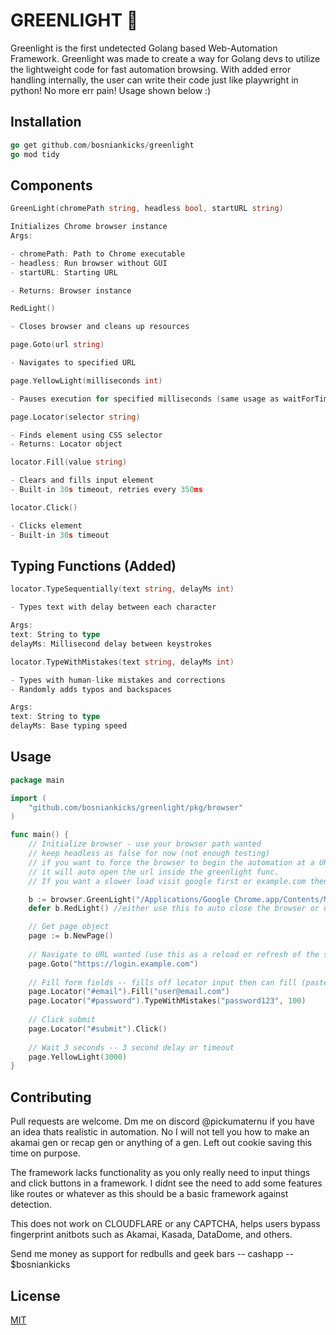 # GREENLIGHT 🚦

Greenlight is the first undetected Golang based Web-Automation Framework. Greenlight was made to create a way for Golang devs to utilize the lightweight code for fast automation browsing. With added error handling internally, the user can write their code just like playwright in python! No more err pain! Usage shown below :) 

## Installation

```go
go get github.com/bosniankicks/greenlight
go mod tidy
```

## Components

```go
GreenLight(chromePath string, headless bool, startURL string)

Initializes Chrome browser instance
Args:

- chromePath: Path to Chrome executable
- headless: Run browser without GUI
- startURL: Starting URL

- Returns: Browser instance
```

```go
RedLight()

- Closes browser and cleans up resources
```

```go
page.Goto(url string)

- Navigates to specified URL
```

```go
page.YellowLight(milliseconds int)

- Pauses execution for specified milliseconds (same usage as waitForTimeout)
```

```go
page.Locator(selector string)

- Finds element using CSS selector
- Returns: Locator object
```

```go
locator.Fill(value string)

- Clears and fills input element
- Built-in 30s timeout, retries every 350ms
```

```go
locator.Click()

- Clicks element
- Built-in 30s timeout
```

## Typing Functions (Added)


```go
locator.TypeSequentially(text string, delayMs int)

- Types text with delay between each character

Args:
text: String to type
delayMs: Millisecond delay between keystrokes
```

```go
locator.TypeWithMistakes(text string, delayMs int)

- Types with human-like mistakes and corrections
- Randomly adds typos and backspaces

Args:
text: String to type
delayMs: Base typing speed
```

## Usage

```go
package main

import (
    "github.com/bosniankicks/greenlight/pkg/browser"
)

func main() {
    // Initialize browser - use your browser path wanted 
    // keep headless as false for now (not enough testing)
    // if you want to force the browser to begin the automation at a URL right away, 
    // it will auto open the url inside the greenlight func.
    // If you want a slower load visit google first or example.com then use goto. 

    b := browser.GreenLight("/Applications/Google Chrome.app/Contents/MacOS/Google Chrome", false, "https://example.com")
    defer b.RedLight() //either use this to auto close the browser or use b.RedLight() at the end of the script

    // Get page object
    page := b.NewPage()
    
    // Navigate to URL wanted (use this as a reload or refresh of the same site if needed)
    page.Goto("https://login.example.com")
    
    // Fill form fields -- fills off locator input then can fill (paste) or type in different ways
    page.Locator("#email").Fill("user@email.com")
    page.Locator("#password").TypeWithMistakes("password123", 100)
    
    // Click submit
    page.Locator("#submit").Click()
    
    // Wait 3 seconds -- 3 second delay or timeout
    page.YellowLight(3000)
}
```

## Contributing

Pull requests are welcome. Dm me on discord @pickumaternu if you have an idea thats realistic in automation. No I will not tell you how to make an akamai gen or recap gen or anything of a gen. Left out cookie saving this time on purpose. 

The framework lacks functionality as you only really need to input things and click buttons in a framework. I didnt see the need to add some features like routes or whatever as this should be a basic framework against detection. 

This does not work on CLOUDFLARE or any CAPTCHA, helps users bypass fingerprint anitbots such as Akamai, Kasada, DataDome, and others. 

Send me money as support for redbulls and geek bars -- cashapp -- $bosniankicks

## License

[MIT](https://choosealicense.com/licenses/mit/)

